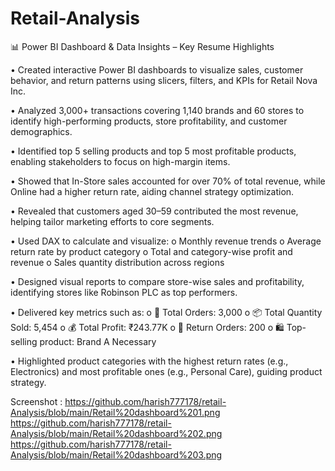 # Retail-Analysis

 📊 Power BI Dashboard & Data Insights – Key Resume Highlights
 
•	Created interactive Power BI dashboards to visualize sales, customer behavior, and return patterns using slicers, filters, and KPIs for Retail Nova Inc.

•	Analyzed 3,000+ transactions covering 1,140 brands and 60 stores to identify high-performing products, store profitability, and customer demographics.

•	Identified top 5 selling products and top 5 most profitable products, enabling stakeholders to focus on high-margin items.

•	Showed that In-Store sales accounted for over 70% of total revenue, while Online had a higher return rate, aiding channel strategy optimization.

•	Revealed that customers aged 30–59 contributed the most revenue, helping tailor marketing efforts to core segments.

•	Used DAX to calculate and visualize:
o	Monthly revenue trends
o	Average return rate by product category
o	Total and category-wise profit and revenue
o	Sales quantity distribution across regions

•	Designed visual reports to compare store-wise sales and profitability, identifying stores like Robinson PLC as top performers.

•	Delivered key metrics such as:
o	🧾 Total Orders: 3,000
o	📦 Total Quantity Sold: 5,454
o	💰 Total Profit: ₹243.77K
o	🔁 Return Orders: 200
o	🛍️ Top-selling product: Brand A Necessary

•	Highlighted product categories with the highest return rates (e.g., Electronics) and most profitable ones (e.g., Personal Care), guiding product strategy.


Screenshot : 
           https://github.com/harish777178/retail-Analysis/blob/main/Retail%20dashboard%201.png
           https://github.com/harish777178/retail-Analysis/blob/main/Retail%20dashboard%202.png
           https://github.com/harish777178/retail-Analysis/blob/main/Retail%20dashboard%203.png
